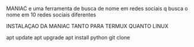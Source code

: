 
MANIAC e uma ferramenta de busca de nome em redes sociais
q busca o nome em 10 redes sociais diferentes

INSTALAÇAO DA MANIAC TANTO PARA TERMUX QUANTO LINUX

apt update
apt upgrade
apt install python
git clone
